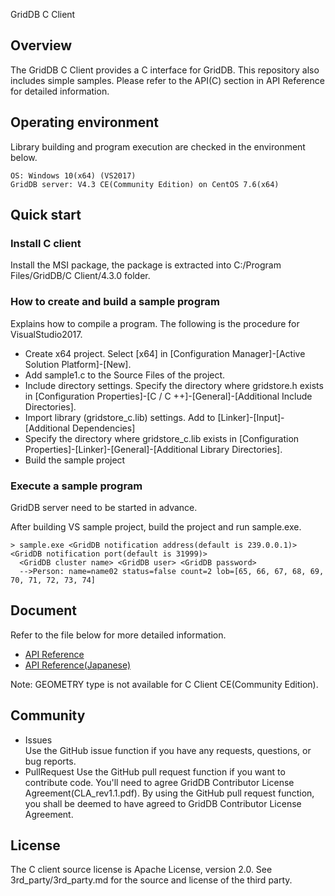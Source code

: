 GridDB C Client

## Overview

The GridDB C Client provides a C interface for GridDB.
This repository also includes simple samples.
Please refer to the API(C) section in API Reference for detailed information.

## Operating environment

Library building and program execution are checked in the environment below.

    OS: Windows 10(x64) (VS2017)
    GridDB server: V4.3 CE(Community Edition) on CentOS 7.6(x64)

## Quick start

### Install C client

Install the MSI package, the package is extracted into C:/Program Files/GridDB/C Client/4.3.0 folder.

### How to create and build a sample program

Explains how to compile a program. The following is the procedure for VisualStudio2017.
* Create x64 project. Select [x64] in [Configuration Manager]-[Active Solution Platform]-[New].
* Add sample1.c to the Source Files of the project.
* Include directory settings. Specify the directory where gridstore.h exists in [Configuration Properties]-[C / C ++]-[General]-[Additional Include Directories].
* Import library (gridstore_c.lib) settings. Add to [Linker]-[Input]-[Additional Dependencies]
* Specify the directory where gridstore_c.lib exists in [Configuration Properties]-[Linker]-[General]-[Additional Library Directories].
* Build the sample project

### Execute a sample program
GridDB server need to be started in advance.

After building VS sample project, build the project and run sample.exe.

    > sample.exe <GridDB notification address(default is 239.0.0.1)> <GridDB notification port(default is 31999)>
      <GridDB cluster name> <GridDB user> <GridDB password>
      -->Person: name=name02 status=false count=2 lob=[65, 66, 67, 68, 69, 70, 71, 72, 73, 74]

## Document
  Refer to the file below for more detailed information.
  - [API Reference](https://griddb.github.io/griddb_nosql/manual/GridDB_API_Reference.html)
  - [API Reference(Japanese)](https://griddb.github.io/griddb_nosql/manual/GridDB_API_Reference_ja.html)

Note: GEOMETRY type is not available for C Client CE(Community Edition).

## Community
  * Issues  
    Use the GitHub issue function if you have any requests, questions, or bug reports.
  * PullRequest
    Use the GitHub pull request function if you want to contribute code.
    You'll need to agree GridDB Contributor License Agreement(CLA_rev1.1.pdf).
    By using the GitHub pull request function, you shall be deemed to have agreed to GridDB Contributor License Agreement.

## License
  The C client source license is Apache License, version 2.0.
  See 3rd_party/3rd_party.md for the source and license of the third party.
